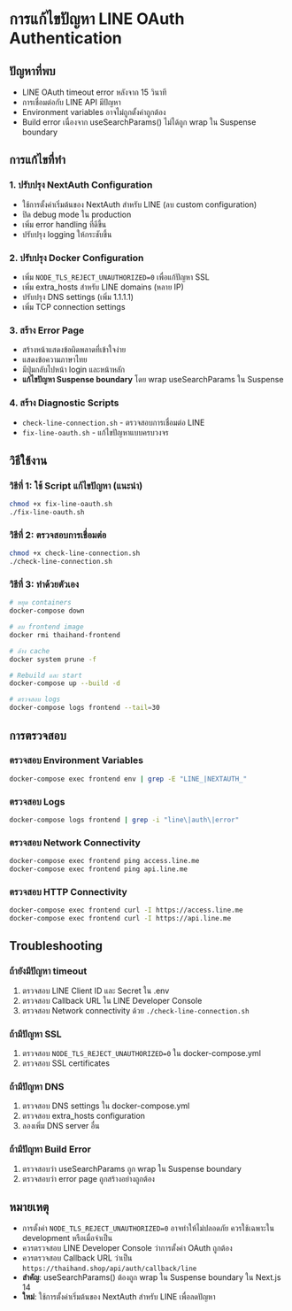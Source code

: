 # การแก้ไขปัญหา LINE OAuth Authentication

## ปัญหาที่พบ
- LINE OAuth timeout error หลังจาก 15 วินาที
- การเชื่อมต่อกับ LINE API มีปัญหา
- Environment variables อาจไม่ถูกตั้งค่าถูกต้อง
- Build error เนื่องจาก useSearchParams() ไม่ได้ถูก wrap ใน Suspense boundary

## การแก้ไขที่ทำ

### 1. ปรับปรุง NextAuth Configuration
- ใช้การตั้งค่าเริ่มต้นของ NextAuth สำหรับ LINE (ลบ custom configuration)
- ปิด debug mode ใน production
- เพิ่ม error handling ที่ดีขึ้น
- ปรับปรุง logging ให้กระชับขึ้น

### 2. ปรับปรุง Docker Configuration
- เพิ่ม `NODE_TLS_REJECT_UNAUTHORIZED=0` เพื่อแก้ปัญหา SSL
- เพิ่ม extra_hosts สำหรับ LINE domains (หลาย IP)
- ปรับปรุง DNS settings (เพิ่ม 1.1.1.1)
- เพิ่ม TCP connection settings

### 3. สร้าง Error Page
- สร้างหน้าแสดงข้อผิดพลาดที่เข้าใจง่าย
- แสดงข้อความภาษาไทย
- มีปุ่มกลับไปหน้า login และหน้าหลัก
- **แก้ไขปัญหา Suspense boundary** โดย wrap useSearchParams ใน Suspense

### 4. สร้าง Diagnostic Scripts
- `check-line-connection.sh` - ตรวจสอบการเชื่อมต่อ LINE
- `fix-line-oauth.sh` - แก้ไขปัญหาแบบครบวงจร

## วิธีใช้งาน

### วิธีที่ 1: ใช้ Script แก้ไขปัญหา (แนะนำ)
```bash
chmod +x fix-line-oauth.sh
./fix-line-oauth.sh
```

### วิธีที่ 2: ตรวจสอบการเชื่อมต่อ
```bash
chmod +x check-line-connection.sh
./check-line-connection.sh
```

### วิธีที่ 3: ทำด้วยตัวเอง
```bash
# หยุด containers
docker-compose down

# ลบ frontend image
docker rmi thaihand-frontend

# ล้าง cache
docker system prune -f

# Rebuild และ start
docker-compose up --build -d

# ตรวจสอบ logs
docker-compose logs frontend --tail=30
```

## การตรวจสอบ

### ตรวจสอบ Environment Variables
```bash
docker-compose exec frontend env | grep -E "LINE_|NEXTAUTH_"
```

### ตรวจสอบ Logs
```bash
docker-compose logs frontend | grep -i "line\|auth\|error"
```

### ตรวจสอบ Network Connectivity
```bash
docker-compose exec frontend ping access.line.me
docker-compose exec frontend ping api.line.me
```

### ตรวจสอบ HTTP Connectivity
```bash
docker-compose exec frontend curl -I https://access.line.me
docker-compose exec frontend curl -I https://api.line.me
```

## Troubleshooting

### ถ้ายังมีปัญหา timeout
1. ตรวจสอบ LINE Client ID และ Secret ใน .env
2. ตรวจสอบ Callback URL ใน LINE Developer Console
3. ตรวจสอบ Network connectivity ด้วย `./check-line-connection.sh`

### ถ้ามีปัญหา SSL
1. ตรวจสอบ `NODE_TLS_REJECT_UNAUTHORIZED=0` ใน docker-compose.yml
2. ตรวจสอบ SSL certificates

### ถ้ามีปัญหา DNS
1. ตรวจสอบ DNS settings ใน docker-compose.yml
2. ตรวจสอบ extra_hosts configuration
3. ลองเพิ่ม DNS server อื่น

### ถ้ามีปัญหา Build Error
1. ตรวจสอบว่า useSearchParams ถูก wrap ใน Suspense boundary
2. ตรวจสอบว่า error page ถูกสร้างอย่างถูกต้อง

## หมายเหตุ
- การตั้งค่า `NODE_TLS_REJECT_UNAUTHORIZED=0` อาจทำให้ไม่ปลอดภัย ควรใช้เฉพาะใน development หรือเมื่อจำเป็น
- ควรตรวจสอบ LINE Developer Console ว่าการตั้งค่า OAuth ถูกต้อง
- ควรตรวจสอบ Callback URL ว่าเป็น `https://thaihand.shop/api/auth/callback/line`
- **สำคัญ**: useSearchParams() ต้องถูก wrap ใน Suspense boundary ใน Next.js 14
- **ใหม่**: ใช้การตั้งค่าเริ่มต้นของ NextAuth สำหรับ LINE เพื่อลดปัญหา 